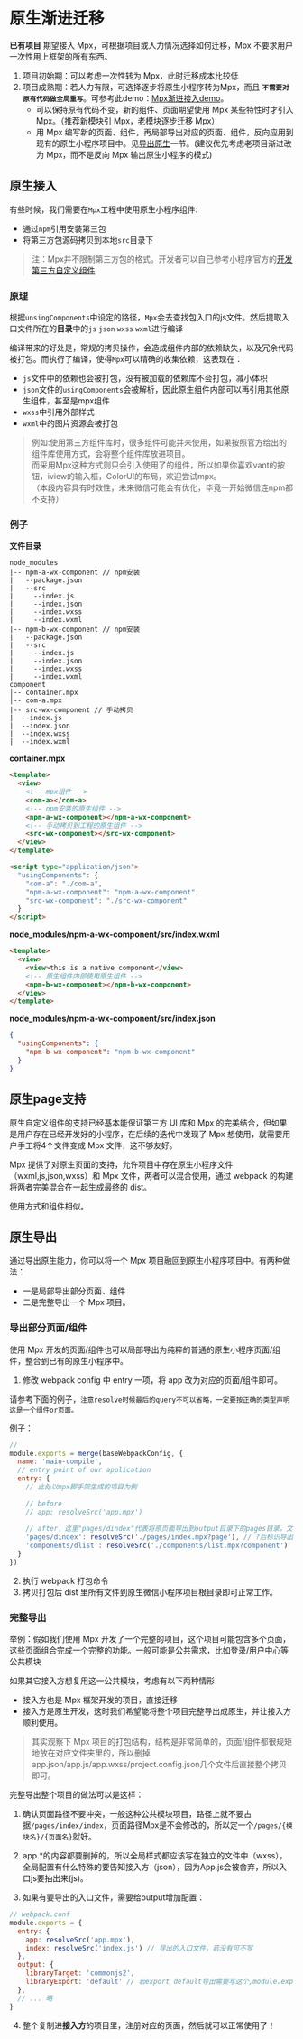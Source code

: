 # 原生渐进迁移

 **已有项目** 期望接入 Mpx，可根据项目或人力情况选择如何迁移，Mpx 不要求用户一次性用上框架的所有东西。
 1. 项目初始期：可以考虑一次性转为 Mpx，此时迁移成本比较低
 2. 项目成熟期：若人力有限，可选择逐步将原生小程序转为Mpx，而且 **`不需要对原有代码做全局重写`**。可参考此demo：[Mpx渐进接入demo](https://github.com/didi/mpx/tree/master/examples/mpx-progressive)。
    - 可以保持原有代码不变，新的组件、页面期望使用 Mpx 某些特性时才引入 Mpx。（推荐新模块引 Mpx，老模块逐步迁移 Mpx）
    - 用 Mpx 编写新的页面、组件，再局部导出对应的页面、组件，反向应用到现有的原生小程序项目中。见[导出原生](#导出原生)一节。(建议优先考虑老项目渐进改为 Mpx，而不是反向 Mpx 输出原生小程序的模式)

## 原生接入

有些时候，我们需要在`Mpx`工程中使用原生小程序组件:

- 通过`npm`引用安装第三包
- 将第三方包源码拷贝到本地`src`目录下

> 注：Mpx并不限制第三方包的格式。开发者可以自己参考小程序官方的[开发第三方自定义组件](https://developers.weixin.qq.com/miniprogram/dev/framework/custom-component/trdparty.html)

### 原理

根据`unsingComponents`中设定的路径，`Mpx`会去查找包入口的js文件。然后提取入口文件所在的**目录**中的`js` `json` `wxss` `wxml`进行编译

编译带来的好处是，常规的拷贝操作，会造成组件内部的依赖缺失，以及冗余代码被打包。而执行了编译，使得`Mpx`可以精确的收集依赖，这表现在：

- `js`文件中的依赖也会被打包，没有被加载的依赖库不会打包，减小体积
- `json`文件的`usingComponents`会被解析，因此原生组件内部可以再引用其他原生组件，甚至是mpx组件
- `wxss`中引用外部样式
- `wxml`中的图片资源会被打包

> 例如:使用第三方组件库时，很多组件可能并未使用，如果按照官方给出的组件库使用方式，会将整个组件库放进项目。  
而采用Mpx这种方式则只会引入使用了的组件，所以如果你喜欢vant的按钮，iview的输入框，ColorUI的布局，欢迎尝试mpx。  
（本段内容具有时效性，未来微信可能会有优化，毕竟一开始微信连npm都不支持）

### 例子 

**文件目录**
  ```
  node_modules
  |-- npm-a-wx-component // npm安装
  |   --package.json
  |   --src
  |     --index.js
  |     --index.json
  |     --index.wxss
  |     --index.wxml
  |-- npm-b-wx-component // npm安装
  |   --package.json
  |   --src
  |     --index.js
  |     --index.json
  |     --index.wxss
  |     --index.wxml
  component
  │-- container.mpx 
  │-- com-a.mpx 
  |-- src-wx-component // 手动拷贝
  |  --index.js
  |  --index.json
  |  --index.wxss
  |  --index.wxml

  ```

**container.mpx**
```html
<template>
  <view>
    <!-- mpx组件 -->
    <com-a></com-a>
    <!-- npm安装的原生组件 -->
    <npm-a-wx-component></npm-a-wx-component>
    <!-- 手动拷贝到工程的原生组件 -->
    <src-wx-component></src-wx-component>
  </view>
</template>

<script type="application/json">
  "usingComponents": {
    "com-a": "./com-a",
    "npm-a-wx-component": "npm-a-wx-component",
    "src-wx-component": "./src-wx-component"
  }
</script>
```

**node_modules/npm-a-wx-component/src/index.wxml**
```html
<template>
  <view>
    <view>this is a native component</view>
    <!-- 原生组件内部使用原生组件 -->
    <npm-b-wx-component></npm-b-wx-component>
  </view>
</template>
```

**node_modules/npm-a-wx-component/src/index.json**
```json
{
  "usingComponents": {
    "npm-b-wx-component": "npm-b-wx-component"
  }
}
```

## 原生page支持

原生自定义组件的支持已经基本能保证第三方 UI 库和 Mpx 的完美结合，但如果是用户存在已经开发好的小程序，在后续的迭代中发现了 Mpx 想使用，就需要用户手工将4个文件变成 Mpx 文件，这不够友好。

Mpx 提供了对原生页面的支持，允许项目中存在原生小程序文件（wxml,js,json,wxss）和 Mpx 文件，两者可以混合使用，通过 webpack 的构建将两者完美混合在一起生成最终的 dist。

使用方式和组件相似。

## 原生导出

通过导出原生能力，你可以将一个 Mpx 项目融回到原生小程序项目中。有两种做法：
  - 一是局部导出部分页面、组件
  - 二是完整导出一个 Mpx 项目。

### 导出部分页面/组件

使用 Mpx 开发的页面/组件也可以局部导出为纯粹的普通的原生小程序页面/组件，整合到已有的原生小程序中。

  1. 修改 webpack config 中 entry 一项，将 app 改为对应的页面/组件即可。

请参考下面的例子，`注意resolve时候最后的query不可以省略，一定要按正确的类型声明这是一个组件or页面。`

例子：

```js
// 
module.exports = merge(baseWebpackConfig, {
  name: 'main-compile',
  // entry point of our application
  entry: {
    // 此处以mpx脚手架生成的项目为例
    
    // before
    // app: resolveSrc('app.mpx')
    
    // after，这里"pages/dindex"代表将原页面导出到output目录下的pages目录，文件名改为dindex.*
    'pages/dindex': resolveSrc('./pages/index.mpx?page'), // ?后标识导出类型
    'components/dlist': resolveSrc('./components/list.mpx?component')
  }
})
```
  2. 执行 webpack 打包命令
  3. 拷贝打包后 dist 里所有文件到原生微信小程序项目根目录即可正常工作。

### 完整导出

举例：假如我们使用 Mpx 开发了一个完整的项目，这个项目可能包含多个页面，这些页面组合完成一个完整的功能。一般可能是公共需求，比如登录/用户中心等公共模块

如果其它接入方想复用这一公共模块，考虑有以下两种情形
  - 接入方也是 Mpx 框架开发的项目，直接迁移
  - 接入方是原生开发，这时我们希望能将整个项目完整导出成原生，并让接入方顺利使用。

> 其实观察下 Mpx 项目的打包结构，结构是非常简单的，页面/组件都很规矩地放在对应文件夹里的，所以删掉app.json/app.js/app.wxss/project.config.json几个文件后直接整个拷贝即可。

完整导出整个项目的做法可以是这样：

1. 确认页面路径不要冲突，一般这种公共模块项目，路径上就不要占据`/pages/index/index`，页面路径Mpx是不会修改的，所以定一个`/pages/{模块名}/{页面名}`就好。

2. app.*的内容都要删掉的，所以全局样式都应该写在独立的文件中（wxss），全局配置有什么特殊的要告知接入方（json），因为App.js会被舍弃，所以入口js要抽出来(js)。

3. 如果有要导出的入口文件，需要给output增加配置：
```js
// webpack.conf
module.exports = {
  entry: {
    app: resolveSrc('app.mpx'),
    index: resolveSrc('index.js') // 导出的入口文件，若没有可不写
  },
  output: {
    libraryTarget: 'commonjs2',
    libraryExport: 'default' // 若export default导出需要写这个,module.exports可省略
  },
  // ... 略
}
```

4. 整个复制进**接入方**的项目里，注册对应的页面，然后就可以正常使用了！

